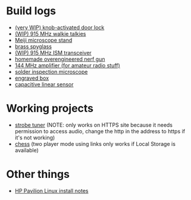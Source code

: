 # Build logs
- [(very WIP) knob-activated door lock](./builds/door-knab/knab.md)
- [(WIP) 915 MHz walkie talkies](./builds/walkie-talkies/talkie-walkies.md)
- [Meiji microscope stand](./builds/microscope-stand/stand.md)
- [brass spyglass](./builds/spyglass/spyglass.md)
- [(WIP) 915 MHz ISM transceiver](./builds/ism-transceiver/transceiver.md)
- [homemade overengineered nerf gun](./builds/nerf-gun/nerf.md)
- [144 MHz amplifier (for amateur radio stuff)](./builds/iss-amplifier/iss-amplifier.md)
- [solder inspection microscope](./builds/microscope/microscope.md)
- [engraved box](./builds/long-box/long-box.md)
- [capacitive linear sensor](./builds/linear-sensors/linear-sensors.md)

# Working projects
- [strobe tuner](./strobe-tuner/strobe.html) (NOTE: only works on HTTPS site because it needs permission to access audio, change the http in the address to https if it's not working)
- [chess](./chess.htm) (two player mode using links only works if Local Storage is available)

# Other things
- [HP Pavilion Linux install notes](./notes/hp-pavilion-15/setup.md)
